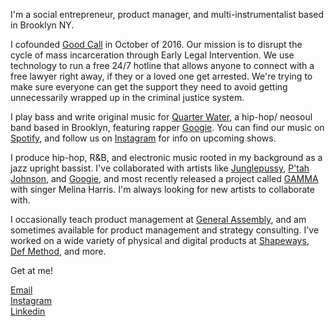 I'm a social entrepreneur, product manager, and multi-instrumentalist based in Brooklyn NY.

I cofounded [Good Call](https://goodcall.nyc) in October of 2016. Our mission is to disrupt the cycle of mass incarceration through Early Legal Intervention. We use technology to run a free 24/7 hotline that allows anyone to connect with a free lawyer right away, if they or a loved one get arrested. We're trying to make sure everyone can get the support they need to avoid getting unnecessarily wrapped up in the criminal justice system.

I play bass and write original music for [Quarter Water](https://www.quarterwatermusic.com), a hip-hop/ neosoul band based in Brooklyn, featuring rapper [Googie](https://www.facebook.com/GoogieGoHard/). You can find our music on [Spotify](https://open.spotify.com/artist/6JMNTAEnyF5TD5PQxu1i6t?si=YD0eaWWzSWePyGk3zG1oxw), and follow us on [Instagram](https://www.instagram.com/quarterwatermusic/) for info on upcoming shows. 

I produce hip-hop, R&B, and electronic music rooted in my background as a jazz upright bassist. I've collaborated with artists like [Junglepussy](https://soundcloud.com/junglepussy/spicy-103-fm-prod-by-shy-guy-cousin-gabriel), [P'tah Johnson](https://soundcloud.com/ptahmusic/selfish-love), and [Googie](https://open.spotify.com/track/7koPcRaQ00wjomx9wwjDhs?si=4hwuqISaTaqafREMsJzhpw), and most recently released a project called [GAMMA](https://open.spotify.com/artist/70V2E8b0e9LkDBjdH4pRRI?si=d_lRYnHOQeyEjmPZas8trQ) with singer Melina Harris. I'm always looking for new artists to collaborate with.

I occasionally teach product management at [General Assembly](https://generalassemb.ly/), and am sometimes available for product management and strategy consulting. I've worked on a wide variety of physical and digital products at [Shapeways](https://www.shapeways.com/), [Def Method](https://www.defmethod.com/), and more.

Get at me!

[Email](mailto:gleaderrose@gmail.com) <br>
[Instagram](https://www.instagram.com/cousingabriel/) <br>
[Linkedin](https://www.linkedin.com/in/gabriel-leader-rose-92807127) <br>
